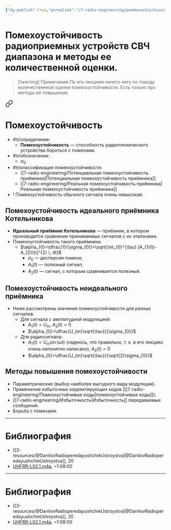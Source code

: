 ```yaml
---
{"dg-publish":true,"permalink":"/7-radio-engineering/pomehoustojchivost-radiopriemnyh-ustrojstv-sv-ch-diapazona-i-metody-ee-kolichestvennoj-oczenki/","title":"Помехоустойчивость радиоприемных устройств СВЧ диапазона и методы ее количественной оценки."}
---
```



# Помехоустойчивость радиоприемных устройств СВЧ диапазона и методы ее количественной оценки.

> [!warning] Примечание
> По его лекциям ничего нету по поводу количественной оценки помехоустойчивости. Есть только про методы её повышения.


<div class="transclusion internal-embed is-loaded"><a class="markdown-embed-link" href="/7-radio-engineering/pomehoustojchivost/" aria-label="Open link"><svg xmlns="http://www.w3.org/2000/svg" width="24" height="24" viewBox="0 0 24 24" fill="none" stroke="currentColor" stroke-width="2" stroke-linecap="round" stroke-linejoin="round" class="svg-icon lucide-link"><path d="M10 13a5 5 0 0 0 7.54.54l3-3a5 5 0 0 0-7.07-7.07l-1.72 1.71"></path><path d="M14 11a5 5 0 0 0-7.54-.54l-3 3a5 5 0 0 0 7.07 7.07l1.71-1.71"></path></svg></a><div class="markdown-embed">





# Помехоустойчивость

- #π/определение:
	- **Помехоустойчивость** — способность радиотехнического устройства бороться с помехами.
- #π/обозначение:
	- $\alpha_{0}$
- #π/классификация помехоустойчивости:
	- [[7-radio-engineering/Потенциальная помехоустойчивость приёмника\|Потенциальная помехоустойчивость приёмника]]
	- [[7-radio-engineering/Реальная помехоустойчивость приёмника\|Реальная помехоустойчивость приёмника]]
- ! Помехоустойчивость обычного сигнала очень невысокая.

## Помехоустойчивость идеального приёмника Котельникова

- **Идеальный приёмник Котельникова** — приёмник, в котором производится сравнение принимаемых сигналов с их эталонами.
- Помехоустойчивость такого приёмника:
	- $\alpha_{0}=\dfrac{1}{\sigma_{0}}=\sqrt{\int_{0}^{\tau} [A_{1}(t)-A_{2}(t)]^{2} \, dt}$
		- $\sigma_{0}$ — дисперсия помехи;
		- $A_{1}(t)$ — полезный сигнал;
		- $A_{2}(t)$ — сигнал, с которым сравнивается полезный.

## Помехоустойчивость неидеального приёмника

- Ниже рассмотрены значения помехоустойчивости для разных сигналов.
	- Для сигнала с амплитудной модуляцией:
		- $A_{1}(t)=U_{m}$, $A_{2}(t)=0$
		- $\alpha_{0}=\dfrac{U_{m}\sqrt{\tau}}{\sigma_{0}}$
	- Для радиосигнала:
		- $A_{1}(t)=U_{m}\sin(\omega t)$ (надеюсь, что правильно, т. к. в его лекциях очень непонятно написано), $A_{2}(t)=0$
		- $\alpha_{0}=\dfrac{U_{m}\sqrt{\tau}}{\sqrt{2}\sigma_{0}}$

## Методы повышения помехоустойчивости

- Параметрические (выбор наиболее выгодного вида модуляции).
- Применение избыточных корректирующих кодов ([[7-radio-engineering/Помехоустойчивые коды\|помехоустойчивые коды]]).
- [[7-radio-engineering/Избыточность\|Избыточность]] передаваемых сообщений.
- Борьба с помехами.

---

# Библиография

- [[3-resources/@DanilovRadioperedayushchieUstroystva\|@DanilovRadioperedayushchieUstroystva]], 20
- [UHFRR-L02.1.m4a](file:///C:%5CUsers%5CMojo%5CiCloudDrive%5C_university%5CDanilov%5Clecture-recording%5CUHFRR-L02.1.m4a), ~1:08:00


</div></div>


---

# Библиография

- [[3-resources/@DanilovRadioperedayushchieUstroystva\|@DanilovRadioperedayushchieUstroystva]], 20
- [UHFRR-L02.1.m4a](file:///C:%5CUsers%5CMojo%5CiCloudDrive%5C_university%5CDanilov%5Clecture-recording%5CUHFRR-L02.1.m4a), ~1:08:00
